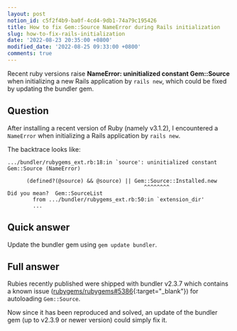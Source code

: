 ```yaml
---
layout: post
notion_id: c5f2f4b9-ba0f-4cd4-9db1-74a79c195426
title: How to fix Gem::Source NameError during Rails initialization
slug: how-to-fix-rails-initialization
date: '2022-08-23 20:35:00 +0800'
modified_date: '2022-08-25 09:33:00 +0800'
comments: true
---
```


Recent ruby versions raise **NameError: uninitialized constant Gem::Source** when initializing a new Rails application by `rails new`, which could be fixed by updating the bundler gem.

## Question

After installing a recent version of Ruby (namely v3.1.2), I encountered a `NameError` when initializing a Rails application by `rails new`.

The backtrace looks like:

```plain
.../bundler/rubygems_ext.rb:18:in `source': uninitialized constant Gem::Source (NameError)

      (defined?(@source) && @source) || Gem::Source::Installed.new
                                           ^^^^^^^^
Did you mean?  Gem::SourceList
        from .../bundler/rubygems_ext.rb:50:in `extension_dir'
        ...
```

## Quick answer

Update the bundler gem using `gem update bundler`.

## Full answer

Rubies recently published were shipped with bundler v2.3.7 which contains a known issue ([rubygems/rubygems#5386](https://github.com/rubygems/rubygems/pull/5386){:target="_blank"}) for autoloading `Gem::Source`.

Now since it has been reproduced and solved, an update of the bundler gem (up to v2.3.9 or newer version) could simply fix it.

